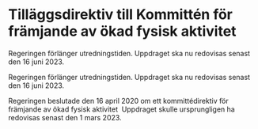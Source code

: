 # Tilläggsdirektiv till Kommittén för främjande av ökad fysisk aktivitet

Regeringen förlänger utredningstiden. Uppdraget ska nu redovisas senast den 16 juni 2023.

Regeringen förlänger utredningstiden. Uppdraget ska nu redovisas senast den 16 juni 2023.

Regeringen beslutade den 16 april 2020 om ett kommittédirektiv för främjande av ökad fysisk aktivitet  Uppdraget skulle ursprungligen ha redovisas senast den 1 mars 2023.
